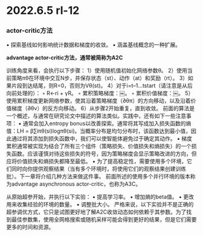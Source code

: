 # 2022.6.5 rl-12

### actor-critic方法

▪  探索基线如何影响统计数据和梯度的收敛。
▪  涵盖基线概念的一种扩展。

**advantage actor-critic方法，通常被简称为A2C**

训练角度来看，会执行以下步骤：
1）使用随机值初始化网络参数θ。
2）使用当前策略πθ在环境中交互N步，并保存状态（st）、动作（at）和奖励（rt）。
3）如果片段到达结尾，则R=0，否则为Vθ(st)。
4）对于i=t–1…tstart（请注意是从后向前处理的）：
◦  R←ri + γR。
◦  累积策略梯度：￼。
◦  累积价值梯度：￼。
5）使用累积梯度更新网络参数，使其沿着策略梯度（∂θπ）的方向移动，以及沿着价值梯度（∂θv）的反方向移动。
6）从步骤2开始重复，直到收敛。
前面的算法是一个概述，与通常在研究论文中描述的算法类似。实践中，还有如下一些注意事项：
▪  通常会加入entropy bonus以改善探索。通常将其写成加入损失函数的熵值：LH = β∑iπθ(si)logπθ(si)。当概率分布是均匀分布时，该函数达到最小值，因此通过将其添加到损失函数中，我们可以使智能体避免过于确定其动作。
▪  梯度累积通常被实现为结合了所有三个组件（策略损失、价值损失和熵损失）的一个损失函数。应该谨慎对待这些损失的符号，因为策略梯度会显示策略改进的方向，但应将价值损失和熵损失都降至最低。
▪  为了提高稳定性，需要使用多个环境，它们同时向你提供观察结果（当有多个环境时，将使用它们的观察结果创建训练批）。下一章将介绍几种方法来做这件事。
前面所述的使用多个并行环境的版本称为advantage asynchronous actor-critic，也称为A3C。

从原始超参开始，并执行以下实验：
▪  提高学习率。
▪  增加熵的beta值。
▪  更改用来收集经验的环境的数量。
▪  调整批大小。
严格来说，以下实验并不是正确的超参调优方式，它只是试图更好地了解A2C收敛动态如何依赖于其参数。为了找到最佳参数集，使用全网格搜索或随机采样可能会得到更好的结果，但是它们需要更多的时间和资源。

